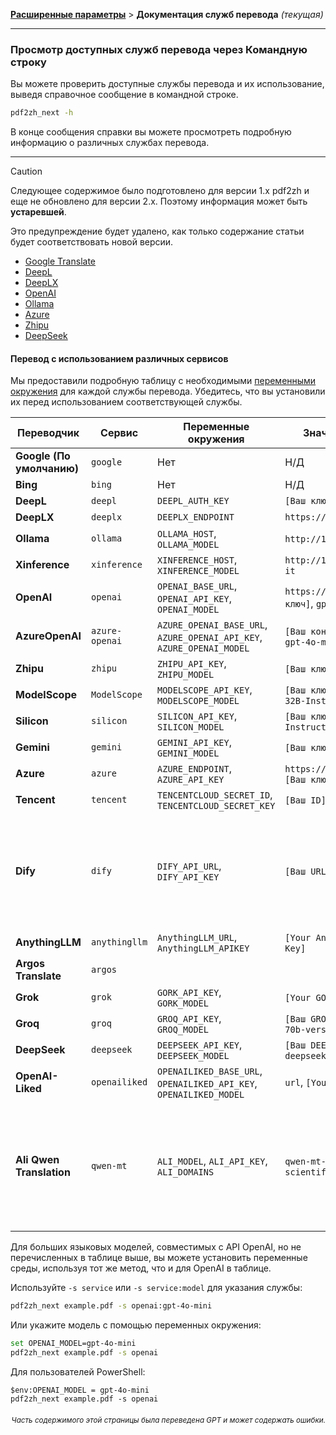 [**Расширенные параметры**](./introduction.md) > **Документация служб перевода** _(текущая)_

---

### Просмотр доступных служб перевода через Командную строку

Вы можете проверить доступные службы перевода и их использование, выведя справочное сообщение в командной строке.

```bash
pdf2zh_next -h
```

В конце сообщения справки вы можете просмотреть подробную информацию о различных службах перевода.

---

> [!CAUTION]
> Следующее содержимое было подготовлено для версии 1.x pdf2zh и еще не обновлено для версии 2.x. Поэтому информация может быть **устаревшей**.
>
> Это предупреждение будет удалено, как только содержание статьи будет соответствовать новой версии.

* [Google Translate](https://cloud.google.com/translate/docs)
* [DeepL](https://developers.deepl.com/docs/api-reference/translate)
* [DeepLX](https://github.com/OwO-Network/DeepLX)
* [OpenAI](https://platform.openai.com/docs/api-reference/introduction)
* [Ollama](https://github.com/ollama/ollama/blob/main/docs/api.md)
* [Azure](https://learn.microsoft.com/en-us/azure/ai-services/translator/)
* [Zhipu](https://bigmodel.cn/)
* [DeepSeek](https://api-docs.deepseek.com/)

#### Перевод с использованием различных сервисов

Мы предоставили подробную таблицу с необходимыми [переменными окружения](https://chatgpt.com/share/6734a83d-9d48-800e-8a46-f57ca6e8bcb4) для каждой службы перевода. Убедитесь, что вы установили их перед использованием соответствующей службы.

| **Переводчик**       | **Сервис**    | **Переменные окружения**                                             | **Значения по умолчанию**                                       | **Примечания**                                                                                                                                                                                                                  |
| -------------------- | -------------- | --------------------------------------------------------------------- | -------------------------------------------------------- | -------------------------------------------------------------------------------------------------------------------------------------------------------------------------------------------------------------------------- |
| **Google (По умолчанию)** | `google`       | Нет                                                                  | Н/Д                                                      | Нет                                                                                                                                                                                                                       |
| **Bing**             | `bing`         | Нет                                                                  | Н/Д                                                      | Нет                                                                                                                                                                                                                       |
| **DeepL**            | `deepl`        | `DEEPL_AUTH_KEY`                                                      | `[Ваш ключ]`                                             | См. [DeepL](https://support.deepl.com/hc/en-us/articles/360020695820-API-Key-for-DeepL-s-API)                                                                                                                              |
| **DeepLX**           | `deeplx`       | `DEEPLX_ENDPOINT`                                                     | `https://api.deepl.com/translate`                        | См. [DeepLX](https://github.com/OwO-Network/DeepLX)                                                                                                                                                                        |
| **Ollama**           | `ollama`       | `OLLAMA_HOST`, `OLLAMA_MODEL`                                         | `http://127.0.0.1:11434`, `gemma2`                       | См. [Ollama](https://github.com/ollama/ollama)                                                                                                                                                                             |
| **Xinference**       | `xinference`   | `XINFERENCE_HOST`, `XINFERENCE_MODEL`                                 | `http://127.0.0.1:9997`, `gemma-2-it`                    | См. [Xinference](https://github.com/xorbitsai/inference)                                                                                                                                                                   |
| **OpenAI**           | `openai`       | `OPENAI_BASE_URL`, `OPENAI_API_KEY`, `OPENAI_MODEL`                   | `https://api.openai.com/v1`, `[Ваш ключ]`, `gpt-4o-mini` | См. [OpenAI](https://platform.openai.com/docs/overview)                                                                                                                                                                    |
| **AzureOpenAI**      | `azure-openai` | `AZURE_OPENAI_BASE_URL`, `AZURE_OPENAI_API_KEY`, `AZURE_OPENAI_MODEL` | `[Ваш конечный URL]`, `[Ваш ключ]`, `gpt-4o-mini`           | См. [Azure OpenAI](https://learn.microsoft.com/zh-cn/azure/ai-services/openai/chatgpt-quickstart?tabs=command-line%2Cjavascript-keyless%2Ctypescript-keyless%2Cpython&pivots=programming-language-python)                  |
| **Zhipu**            | `zhipu`        | `ZHIPU_API_KEY`, `ZHIPU_MODEL`                                        | `[Ваш ключ]`, `glm-4-flash`                              | См. [Zhipu](https://open.bigmodel.cn/dev/api/thirdparty-frame/openai-sdk)                                                                                                                                                  |
| **ModelScope**       | `ModelScope`   | `MODELSCOPE_API_KEY`, `MODELSCOPE_MODEL`                              | `[Ваш ключ]`, `Qwen/Qwen2.5-Coder-32B-Instruct`          | См. [ModelScope](https://www.modelscope.cn/docs/model-service/API-Inference/intro)                                                                                                                                         |
| **Silicon**          | `silicon`      | `SILICON_API_KEY`, `SILICON_MODEL`                                    | `[Ваш ключ]`, `Qwen/Qwen2.5-7B-Instruct`                 | См. [SiliconCloud](https://docs.siliconflow.cn/quickstart)                                                                                                                                                                 |
| **Gemini**           | `gemini`       | `GEMINI_API_KEY`, `GEMINI_MODEL`                                      | `[Ваш ключ]`, `gemini-1.5-flash`                         | См. [Gemini](https://ai.google.dev/gemini-api/docs/openai)                                                                                                                                                                 |
| **Azure**            | `azure`        | `AZURE_ENDPOINT`, `AZURE_API_KEY`                                     | `https://api.translator.azure.cn`, `[Ваш ключ]`          | См. [Azure](https://docs.azure.cn/en-us/ai-services/translator/text-translation-overview)                                                                                                                                  |
| **Tencent**          | `tencent`      | `TENCENTCLOUD_SECRET_ID`, `TENCENTCLOUD_SECRET_KEY`                   | `[Ваш ID]`, `[Ваш ключ]`                                | См. [Tencent](https://www.tencentcloud.com/products/tmt?from_qcintl=122110104)                                                                                                                                             |
| **Dify**             | `dify`         | `DIFY_API_URL`, `DIFY_API_KEY`                                        | `[Ваш URL DIFY]`, `[Ваш ключ]`                          | См. [Dify](https://github.com/langgenius/dify), Три переменные: lang_out, lang_in и text должны быть определены во входных данных рабочего процесса Dify.                                                                                  |
| **AnythingLLM**      | `anythingllm`  | `AnythingLLM_URL`, `AnythingLLM_APIKEY`                               | `[Your AnythingLLM URL]`, `[Your Key]`                   | См. [anything-llm](https://github.com/Mintplex-Labs/anything-llm)                                                                                                                                                          |
| **Argos Translate**  | `argos`        |                                                                       |                                                          | См. [argos-translate](https://github.com/argosopentech/argos-translate)                                                                                                                                                    |
| **Grok**             | `grok`         | `GORK_API_KEY`, `GORK_MODEL`                                          | `[Your GORK_API_KEY]`, `grok-2-1212`                     | См. [Grok](https://docs.x.ai/docs/overview)                                                                                                                                                                                |
| **Groq**             | `groq`         | `GROQ_API_KEY`, `GROQ_MODEL`                                          | `[Ваш GROQ_API_KEY]`, `llama-3-3-70b-versatile`         | См. [Groq](https://console.groq.com/docs/models)                                                                                                                                                                           |
| **DeepSeek**         | `deepseek`     | `DEEPSEEK_API_KEY`, `DEEPSEEK_MODEL`                                  | `[Ваш DEEPSEEK_API_KEY]`, `deepseek-chat`               | См. [DeepSeek](https://www.deepseek.com/)                                                                                                                                                                                  |
| **OpenAI-Liked**     | `openailiked`  | `OPENAILIKED_BASE_URL`, `OPENAILIKED_API_KEY`, `OPENAILIKED_MODEL`    | `url`, `[Your Key]`, `model name`                        | None                                                                                                                                                                                                                       |
| **Ali Qwen Translation** | `qwen-mt`  | `ALI_MODEL`, `ALI_API_KEY`, `ALI_DOMAINS`                             | `qwen-mt-turbo`, `[Ваш ключ]`, `scientific paper`        | Традиционный китайский пока не поддерживается, текст будет переведён на упрощённый китайский. Подробнее см. [Qwen MT](https://bailian.console.aliyun.com/?spm=5176.28197581.0.0.72e329a4HRxe99#/model-market/detail/qwen-mt-turbo) |

Для больших языковых моделей, совместимых с API OpenAI, но не перечисленных в таблице выше, вы можете установить переменные среды, используя тот же метод, что и для OpenAI в таблице.

Используйте `-s service` или `-s service:model` для указания службы:

```bash
pdf2zh_next example.pdf -s openai:gpt-4o-mini
```

Или укажите модель с помощью переменных окружения:

```bash
set OPENAI_MODEL=gpt-4o-mini
pdf2zh_next example.pdf -s openai
```

Для пользователей PowerShell:

```shell
$env:OPENAI_MODEL = gpt-4o-mini
pdf2zh_next example.pdf -s openai
```

<div align="right"> 
<h6><small>Часть содержимого этой страницы была переведена GPT и может содержать ошибки.</small></h6>